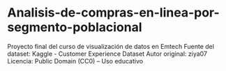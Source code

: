 # Analisis-de-compras-en-linea-por-segmento-poblacional
Proyecto final del curso de visualización de datos en Emtech
Fuente del dataset: Kaggle - Customer Experience Dataset
Autor original: ziya07
Licencia: Public Domain (CC0) – Uso educativo

